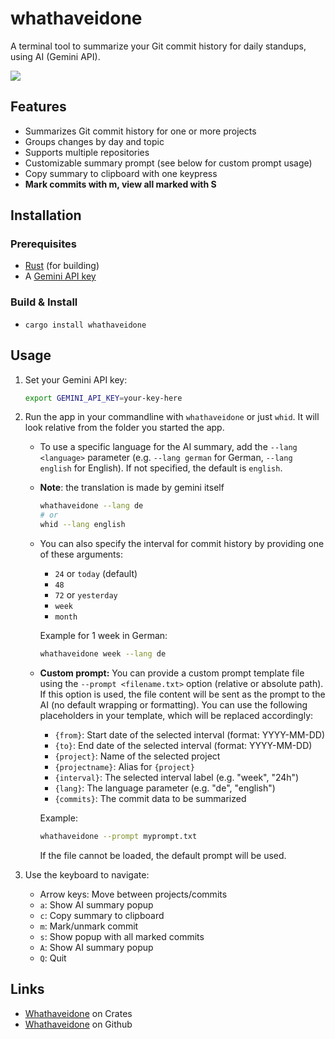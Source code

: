 # whathaveidone

A terminal tool to summarize your Git commit history for daily standups, using AI (Gemini API).

<a href="https://asciinema.org/a/l58gl6wettdA3x4eLD4jCkWkq" target="_blank"><img src="https://asciinema.org/a/l58gl6wettdA3x4eLD4jCkWkq.svg" /></a>

## Features

- Summarizes Git commit history for one or more projects
- Groups changes by day and topic
- Supports multiple repositories
- Customizable summary prompt (see below for custom prompt usage)
- Copy summary to clipboard with one keypress
- **Mark commits with m, view all marked with S**

## Installation

### Prerequisites

- [Rust](https://rustup.rs/) (for building)
- A [Gemini API key](https://aistudio.google.com/app/apikey)

### Build & Install

- `cargo install whathaveidone`


## Usage

1. Set your Gemini API key:
   ```sh
   export GEMINI_API_KEY=your-key-here
   ```

2. Run the app in your commandline with `whathaveidone` or just `whid`. It will look relative from the folder you started the app. 

   - To use a specific language for the AI summary, add the `--lang <language>` parameter (e.g. `--lang german` for German, `--lang english` for English). If not specified, the default is `english`.
   - **Note**: the translation is made by gemini itself
     ```sh
     whathaveidone --lang de
     # or
     whid --lang english
     ```

   - You can also specify the interval for commit history by providing one of these arguments:
     - `24` or `today` (default)
     - `48`
     - `72` or `yesterday`
     - `week`
     - `month`
     
     Example for 1 week in German:
     ```sh
     whathaveidone week --lang de
     ```

   - **Custom prompt:**
     You can provide a custom prompt template file using the `--prompt <filename.txt>` option (relative or absolute path). If this option is used, the file content will be sent as the prompt to the AI (no default wrapping or formatting). You can use the following placeholders in your template, which will be replaced accordingly:

     - `{from}`: Start date of the selected interval (format: YYYY-MM-DD)
     - `{to}`: End date of the selected interval (format: YYYY-MM-DD)
     - `{project}`: Name of the selected project
     - `{projectname}`: Alias for `{project}`
     - `{interval}`: The selected interval label (e.g. "week", "24h")
     - `{lang}`: The language parameter (e.g. "de", "english")
     - `{commits}`: The commit data to be summarized

     Example:
     ```sh
     whathaveidone --prompt myprompt.txt
     ```
     If the file cannot be loaded, the default prompt will be used.

3. Use the keyboard to navigate:
   - Arrow keys: Move between projects/commits
   - `a`: Show AI summary popup
   - `c`: Copy summary to clipboard
   - `m`: Mark/unmark commit
   - `s`: Show popup with all marked commits
   - `A`: Show AI summary popup
   - `Q`: Quit


## Links
- [Whathaveidone](https://crates.io/crates/whathaveidone) on Crates
- [Whathaveidone](https://github.com/heroheman/whathaveidone) on Github